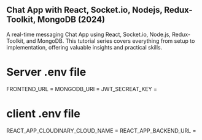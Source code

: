 ﻿## Chat App with React, Socket.io, Nodejs, Redux-Toolkit, MongoDB (2024)


A real-time messaging Chat App using React, Socket.io, Node.js, Redux-Toolkit, and MongoDB. This tutorial series covers everything from setup to implementation, offering valuable insights and practical skills. 

# Server .env file

FRONTEND_URL = <Frontend URL>
MONGODB_URI  = <Mongodb URI>
JWT_SECREAT_KEY = <JWT Secreat Key>

# client .env file

REACT_APP_CLOUDINARY_CLOUD_NAME = <Cloudinary cloud name>
REACT_APP_BACKEND_URL = <Backend URL>






